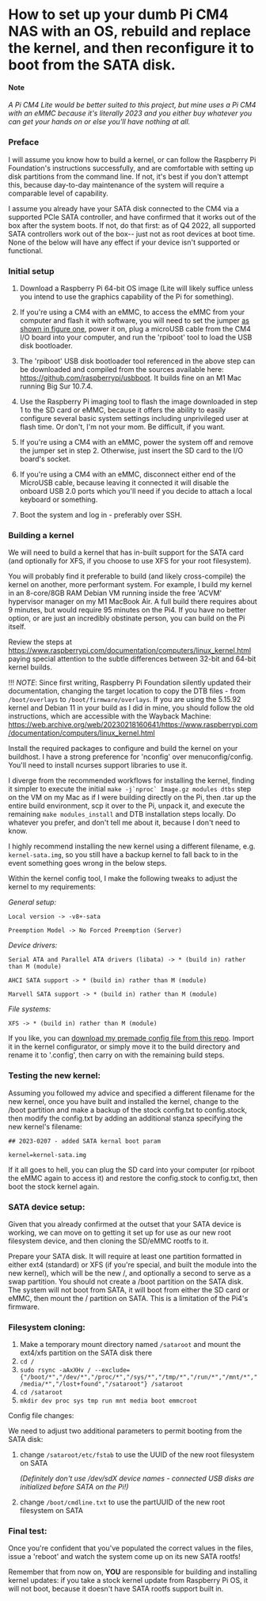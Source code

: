 # How to set up your dumb Pi CM4 NAS with an OS, rebuild and replace the kernel, and then reconfigure it to boot from the SATA disk.

#### Note
*A Pi CM4 Lite would be better suited to this project, but mine uses a Pi CM4 with an eMMC because it's literally 2023 and you either buy whatever you can get your hands on or else you'll have nothing at all.*

### Preface

I will assume you know how to build a kernel, or can follow the Raspberry Pi Foundation's instructions successfully, and are comfortable with setting up disk partitions from the command line. If not, it's best if you don't attempt this, because day-to-day maintenance of the system will require a comparable level of capability.

I assume you already have your SATA disk connected to the CM4 via a supported PCIe SATA controller, and have confirmed that it works out of the box after the system boots. If not, do that first: as of Q4 2022, all supported SATA controllers work out of the box-- just not as root devices at boot time. None of the below will have any effect if your device isn't supported or functional.



### Initial setup
1. Download a Raspberry Pi 64-bit OS image (Lite will likely suffice unless you intend to use the graphics capability of the Pi for something).

2. If you're using a CM4 with an eMMC, to access the eMMC from your computer and flash it with software, you will need to set the jumper [as shown in figure one](figure1.png), power it on, plug a microUSB cable from the CM4 I/O board into your computer, and run the 'rpiboot' tool to load the USB disk bootloader.

3. The 'rpiboot' USB disk bootloader tool referenced in the above step can be downloaded and compiled from the sources available here: https://github.com/raspberrypi/usbboot. It builds fine on an M1 Mac running Big Sur 10.7.4.

4. Use the Raspberry Pi imaging tool to flash the image downloaded in step 1 to the SD card or eMMC, because it offers the ability to easily configure several basic system settings including unprivileged user at flash time. Or don't, I'm not your mom. Be difficult, if you want.

5. If you're using a CM4 with an eMMC, power the system off and remove the jumper set in step 2. Otherwise, just insert the SD card to the I/O board's socket.

6. If you're using a CM4 with an eMMC, disconnect either end of the MicroUSB cable, because leaving it connected it will disable the onboard USB 2.0 ports which you'll need if you decide to attach a local keyboard or something.

7. Boot the system and log in - preferably over SSH.

### Building a kernel

We will need to build a kernel that has in-built support for the SATA card (and optionally for XFS, if you choose to use XFS for your root filesystem).

You will probably find it preferable to build (and likely cross-compile) the kernel on another, more performant system. For example, I build my kernel in an 8-core/8GB RAM Debian VM running inside the free 'ACVM' hypervisor manager on my M1 MacBook Air. A full build there requires about 9 minutes, but would require 95 minutes on the Pi4. If you have no better option, or are just an incredibly obstinate person, you can build on the Pi itself.

Review the steps at https://www.raspberrypi.com/documentation/computers/linux_kernel.html paying special attention to the subtle differences between 32-bit and 64-bit kernel builds.

!!! *NOTE*: Since first writing, Raspberry Pi Foundation silently updated their documentation, changing the target location to copy the DTB files - from `/boot/overlays` to `/boot/firmware/overlays`. If you are using the 5.15.92 kernel and Debian 11 in your build as I did in mine, you should follow the old instructions, which are accessible with the Wayback Machine: https://web.archive.org/web/20230218160641/https://www.raspberrypi.com/documentation/computers/linux_kernel.html

Install the required packages to configure and build the kernel on your buildhost.
I have a strong preference for 'nconfig' over menuconfig/config. You'll need to install ncurses support libraries to use it.

I diverge from the recommended workflows for installing the kernel, finding it simpler to execute the initial ``make -j`nproc` Image.gz modules dtbs`` step on the VM on my Mac as if I were building directly on the Pi, then .tar up the entire build environment, scp it over to the Pi, unpack it, and execute the remaining `make modules_install` and DTB installation steps locally. Do whatever you prefer, and don't tell me about it, because I don't need to know.

I highly recommend installing the new kernel using a different filename, e.g. `kernel-sata.img`, so you still have a backup kernel to fall back to in the event something goes wrong in the below steps.

Within the kernel config tool, I make the following tweaks to adjust the kernel to my requirements:

*General setup:*

`Local version -> -v8+-sata`

`Preemption Model -> No Forced Preemption (Server)`

*Device drivers:*

`Serial ATA and Parallel ATA drivers (libata) -> * (build in) rather than M (module)`

`AHCI SATA support -> * (build in) rather than M (module)`

`Marvell SATA support -> * (build in) rather than M (module)`

*File systems:*

`XFS -> * (build in) rather than M (module)`

If you like, you can [download my premade config file from this repo](config-5.15.92-v8+-sata). Import it in the kernel configurator, or simply move it to the build directory and rename it to '.config', then carry on with the remaining build steps.

### Testing the new kernel:

Assuming you followed my advice and specified a different filename for the new kernel, once you have built and installed the kernel, change to the /boot partition and make a backup of the stock config.txt to config.stock, then modify the config.txt by adding an additional stanza specifying the new kernel's filename:

`## 2023-0207 - added SATA kernal boot param`

`kernel=kernel-sata.img`

If it all goes to hell, you can plug the SD card into your computer (or rpiboot the eMMC again to access it) and restore the config.stock to config.txt, then boot the stock kernel again.

### SATA device setup:

Given that you already confirmed at the outset that your SATA device is working, we can move on to getting it set up for use as our new root filesystem device, and then cloning the SD/eMMC rootfs to it.

Prepare your SATA disk. It will require at least one partition formatted in either ext4 (standard) or XFS (if you're special, and built the module into the new kernel), which will be the new /, and optionally a second to serve as a swap partition.
You should not create a /boot partition on the SATA disk. The system will not boot from SATA, it will boot from either the SD card or eMMC, then mount the / partition on SATA. This is a limitation of the Pi4's firmware.

### Filesystem cloning:

1. Make a temporary mount directory named `/sataroot` and mount the ext4/xfs partition on the SATA disk there
2. `cd /`
3. `sudo rsync -aAxXHv / --exclude={"/boot/*","/dev/*","/proc/*","/sys/*","/tmp/*","/run/*","/mnt/*","/media/*","/lost+found","/sataroot"} /sataroot`
4. `cd /sataroot`
5. `mkdir dev proc sys tmp run mnt media boot emmcroot`

Config file changes:

We need to adjust two additional parameters to permit booting from the SATA disk:

1. change `/sataroot/etc/fstab` to use the UUID of the new root filesystem on SATA
	
	*(Definitely don't use /dev/sdX device names - connected USB disks are initialized before SATA on the Pi!)*

2. change `/boot/cmdline.txt` to use the partUUID of the new root filesystem on SATA

### Final test:

Once you're confident that you've populated the correct values in the files, issue a 'reboot' and watch the system come up on its new SATA rootfs!

Remember that from now on, **YOU** are responsible for building and installing kernel updates: if you take a stock kernel update from Raspberry Pi OS, it will not boot, because it doesn't have SATA rootfs support built in.
